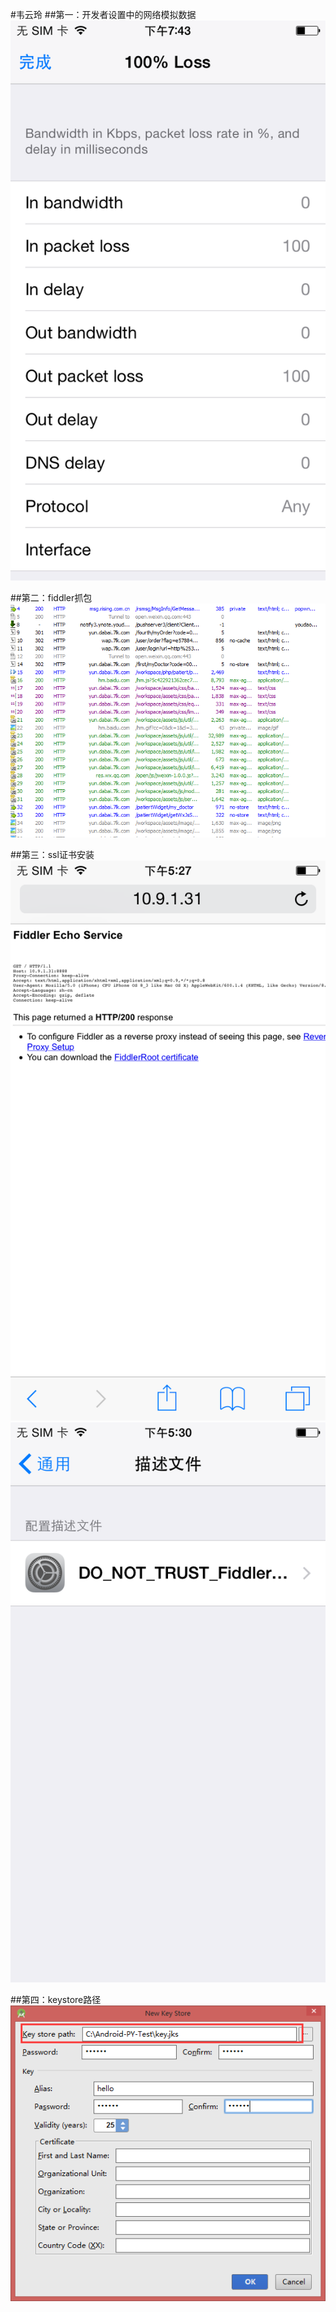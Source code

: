 #韦云玲
##第一：开发者设置中的网络模拟数据
![](https://github.com/weiyunling/pic/blob/master/2016-2-29/100%25%20loss.png)

##第二：fiddler抓包
![](https://github.com/weiyunling/pic/blob/master/2016-2-29/%E6%8A%93%E5%8C%85%E6%88%AA%E5%9B%BE.png)

##第三：ssl证书安装
![](https://github.com/weiyunling/pic/blob/master/2016-2-29/ssl-1.png )
![](https://github.com/weiyunling/pic/blob/master/2016-2-29/ssl-4.png)

##第四：keystore路径
![](https://github.com/weiyunling/pic/blob/master/2016-2-29/keystore.png)

